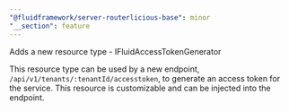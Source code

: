 ```yaml
---
"@fluidframework/server-routerlicious-base": minor
"__section": feature
---
```


Adds a new resource type - IFluidAccessTokenGenerator

This resource type can be used by a new endpoint, `/api/v1/tenants/:tenantId/accesstoken`, to generate an access token for the service. This resource is customizable and can be injected into the endpoint.
